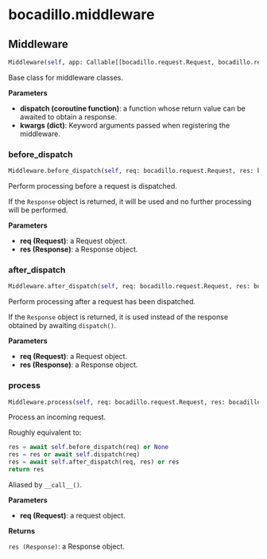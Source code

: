 # bocadillo.middleware

## Middleware
```python
Middleware(self, app: Callable[[bocadillo.request.Request, bocadillo.response.Response], Awaitable[NoneType]], **kwargs)
```
Base class for middleware classes.

__Parameters__

- __dispatch (coroutine function)__:
    a function whose return value can be awaited to obtain a response.
- __kwargs (dict)__:
    Keyword arguments passed when registering the middleware.

### before_dispatch
```python
Middleware.before_dispatch(self, req: bocadillo.request.Request, res: bocadillo.response.Response) -> Union[bocadillo.response.Response, NoneType]
```
Perform processing before a request is dispatched.

If the `Response` object is returned, it will be used
and no further processing will be performed.

__Parameters__

- __req (Request)__: a Request object.
- __res (Response)__: a Response object.

### after_dispatch
```python
Middleware.after_dispatch(self, req: bocadillo.request.Request, res: bocadillo.response.Response) -> Union[bocadillo.response.Response, NoneType]
```
Perform processing after a request has been dispatched.

If the `Response` object is returned, it is used instead of the response
obtained by awaiting `dispatch()`.

__Parameters__

- __req (Request)__: a Request object.
- __res (Response)__: a Response object.

### process
```python
Middleware.process(self, req: bocadillo.request.Request, res: bocadillo.response.Response)
```
Process an incoming request.

Roughly equivalent to:

```python
res = await self.before_dispatch(req) or None
res = res or await self.dispatch(req)
res = await self.after_dispatch(req, res) or res
return res
```

Aliased by `__call__()`.

__Parameters__

- __req (Request)__: a request object.

__Returns__

`res (Response)`: a Response object.

